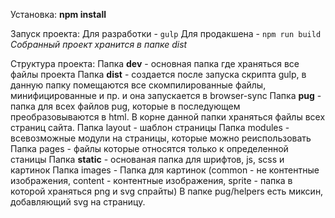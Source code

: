 Установка:
**npm install**

Запуск проекта:
Для разработки - `gulp`
Для продакшена - `npm run build`
_Собранный проект хранится в папке dist_

Структура проекта:
    Папка **dev** - основная папка где храняться все файлы проекта
    Папка **dist** - создается после запуска скрипта gulp, в данную папку помещаются все скомпилированные файлы, минифицированные и пр. и она запускается в browser-sync
    Папка **pug** - папка для всех файлов pug, которые в последующем преобразовываются в html. В корне данной папки храняться файлы всех страниц сайта. 
        Папка layout - шаблон страницы
        Папка modules - всевозможные модули на страницы,  которые можно реиспользовать
        Папка pages - файлы которые относятся только к определенной станицы
    Папка **static** - основаная папка для шрифтов, js, scss и картинок
        Папка images - Папка для картинок (common - не контентные изображения, content - контентные изображения, sprite - папка в которой храняться png и svg спрайты) В папке pug/helpers есть миксин, добавляющий svg на страницу.
            